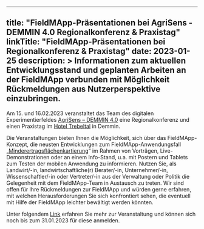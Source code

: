 
---
title: "FieldMApp-Präsentationen bei AgriSens - DEMMIN 4.0 Regionalkonferenz & Praxistag"
linkTitle: "FieldMApp-Präsentationen bei Regionalkonferenz & Praxistag"
date: 2023-01-25
description: >
  Informationen zum aktuellen Entwicklungsstand und geplanten Arbeiten an der FieldMApp verbunden mit Möglichkeit Rückmeldungen aus Nutzerperspektive einzubringen.
---

Am 15. und 16.02.2023 veranstaltet das Team des digitalen Experimentierfeldes [AgriSens – DEMMIN 4.0](https://www.agrisens-demmin.de/) eine Regionalkonferenz und einen Praxistag im [Hotel Trebeltal](https://www.hotel-trebeltal.de/) in Demmin. 

Die Veranstaltungen bieten Ihnen die Möglichkeit, sich über das FieldMApp-Konzept, die neusten Entwicklungen zum FieldMApp-Anwendungsfall „[Minderertragsflächenkartierung](https://fieldmapp.github.io/docs/useroverview/usecases/list/lowyieldareamapping/)“ im Rahmen von Vorträgen, Live-Demonstrationen oder an einem Info-Stand, u.a. mit Postern und Tablets zum Testen der mobilen Anwendung zu informieren. Nutzen Sie, als Landwirt/-in, landwirtschaftliche(r) Berater/-in, Unternehmer/-in, Wissenschaftler/-in oder Vertreter/-in aus der Verwaltung oder Politik die Gelegenheit mit dem FieldMApp-Team in Austausch zu treten. Wir sind offen für Ihre Rückmeldungen zur FieldMApp und würden gerne erfahren, mit welchen Herausforderungen Sie sich konfrontiert sehen, die eventuell mit Hilfe der FieldMApp leichter bewältigt werden könnten.

Unter folgendem [Link](https://www.agrisens-demmin.de/feldtag-2023.html) erfahren Sie mehr zur Veranstaltung und können sich noch bis zum 31.01.2023 für diese anmelden.
